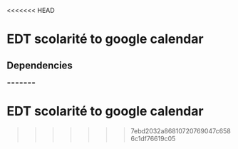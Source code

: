 <<<<<<< HEAD
# EDT scolarité to google calendar





## Dependencies
=======
# EDT scolarité to google calendar 
>>>>>>> 7ebd2032a86810720769047c6586c1df76619c05
